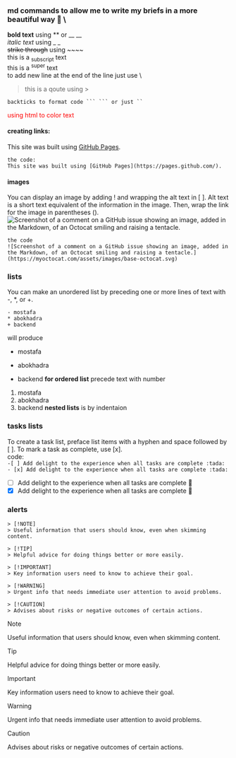 <!doctype html>
### md commands to allow me to write my briefs in a more beautiful way 💚 \

**bold text** using ** or __ __ \
_italic text_ using _ _ \
~~strike through~~ using ~~~~ \
this is a <sub>subscript</sub> text \
this is a <sup>super</sup> text \
to add new line at the end of the line just use \\ 
> this is a qoute using >
```
backticks to format code ``` ``` or just `` 
```
<font style="color: red">using html to color text</font>
#### creating links: 
This site was built using [GitHub Pages](https://pages.github.com/).
```
the code:
This site was built using [GitHub Pages](https://pages.github.com/).
```
#### images
You can display an image by adding ! and wrapping the alt text in [ ]. Alt text is a short text equivalent of the information in the image. Then, wrap the link for the image in parentheses ().
![Screenshot of a comment on a GitHub issue showing an image, added in the Markdown, of an Octocat smiling and raising a tentacle.](https://myoctocat.com/assets/images/base-octocat.svg)
```
the code
![Screenshot of a comment on a GitHub issue showing an image, added in the Markdown, of an Octocat smiling and raising a tentacle.](https://myoctocat.com/assets/images/base-octocat.svg)
```
### lists
You can make an unordered list by preceding one or more lines of text with -, *, or +.
```
- mostafa
* abokhadra
+ backend
```
will produce
- mostafa
* abokhadra
+ backend
**for ordered list** precede text with number
1. mostafa
2. abokhadra
3. backend
**nested lists** is by indentaion
### tasks lists
To create a task list, preface list items with a hyphen and space followed by [ ]. To mark a task as complete, use [x]. \
code:\
`-[ ] Add delight to the experience when all tasks are complete :tada:`
`- [x] Add delight to the experience when all tasks are complete :tada:`
- [ ] Add delight to the experience when all tasks are complete :tada:
- [x] Add delight to the experience when all tasks are complete :tada:
### alerts
```
> [!NOTE]
> Useful information that users should know, even when skimming content.

> [!TIP]
> Helpful advice for doing things better or more easily.

> [!IMPORTANT]
> Key information users need to know to achieve their goal.

> [!WARNING]
> Urgent info that needs immediate user attention to avoid problems.

> [!CAUTION]
> Advises about risks or negative outcomes of certain actions.
```
> [!NOTE]
> Useful information that users should know, even when skimming content.

> [!TIP]
> Helpful advice for doing things better or more easily.

> [!IMPORTANT]
> Key information users need to know to achieve their goal.

> [!WARNING]
> Urgent info that needs immediate user attention to avoid problems.

> [!CAUTION]
> Advises about risks or negative outcomes of certain actions.
